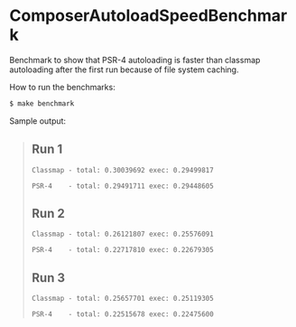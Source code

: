 # ComposerAutoloadSpeedBenchmark

Benchmark to show that PSR-4 autoloading is faster than classmap autoloading after the first run because of file system caching.

How to run the benchmarks:

```bash
$ make benchmark
```

Sample output:

> ## Run 1
> ```
> Classmap - total: 0.30039692 exec: 0.29499817
> ```
> ```
> PSR-4    - total: 0.29491711 exec: 0.29448605
> ```
> 
> ## Run 2
> ```
> Classmap - total: 0.26121807 exec: 0.25576091
> ```
> ```
> PSR-4    - total: 0.22717810 exec: 0.22679305
> ```
> 
> ## Run 3
> ```
> Classmap - total: 0.25657701 exec: 0.25119305
> ```
> ```
> PSR-4    - total: 0.22515678 exec: 0.22475600
> ```
